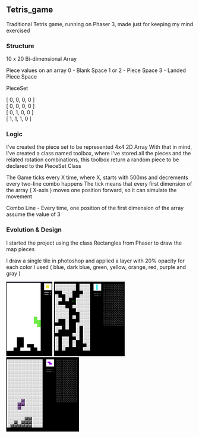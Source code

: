 ## Tetris_game
 
Traditional Tetris game, running on Phaser 3, made just for keeping my mind exercised

### Structure ###

10 x 20 Bi-dimensional Array

Piece values on an array
 0 - Blank Space
 1 or 2 - Piece Space
 3 - Landed Piece Space

PieceSet

[ 0, 0, 0, 0 ]   
[ 0, 0, 0, 0 ]   
[ 0, 1, 0, 0 ]   
[ 1, 1, 1, 0 ]   

### Logic ###

I've created the piece set to be represented 4x4 2D Array
With that in mind, I've created a class named toolbox, where I've stored all the pieces and the related rotation combinations, this toolbox return a random piece to be declared to the PieceSet Class

The Game ticks every X time, where X, starts with 500ms and decrements every two-line combo happens
The tick means that every first dimension of the array ( X-axis ) moves one position forward, so it can simulate the movement

Combo Line - Every time, one position of the first dimension of the array assume the value of 3

### Evolution & Design ###

I started the project using the class Rectangles from Phaser to draw the map pieces

I draw a single tile in photoshop and applied a layer with 20% opacity for each color I used
( blue, dark blue, green, yellow, orange, red, purple and gray )

<img src='https://github.com/AfonsoCFonseca/Tetris-Game/blob/master/screenshots/firstMap.png'>

<img src='https://github.com/AfonsoCFonseca/Tetris-Game/blob/master/screenshots/mapGameover.png'>

<img src='https://github.com/AfonsoCFonseca/Tetris-Game/blob/master/screenshots/pieceAndMapDesign.png'>
